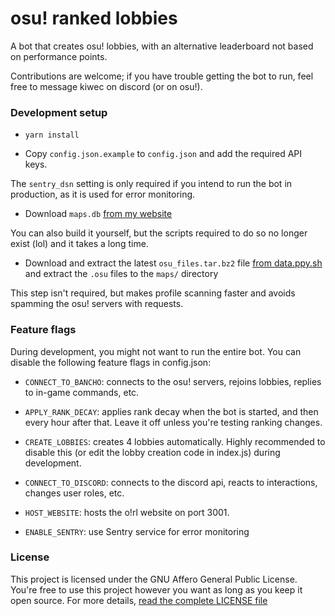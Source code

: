 # osu! ranked lobbies

A bot that creates osu! lobbies, with an alternative leaderboard not based on performance points.

Contributions are welcome; if you have trouble getting the bot to run, feel free to message kiwec on discord (or on osu!).

### Development setup

* `yarn install`

* Copy `config.json.example` to `config.json` and add the required API keys.

The `sentry_dsn` setting is only required if you intend to run the bot in production, as it is used for error monitoring.

* Download `maps.db` [from my website](https://osu.kiwec.net/maps.db)

You can also build it yourself, but the scripts required to do so no longer exist (lol) and it takes a long time.

* Download and extract the latest `osu_files.tar.bz2` file [from data.ppy.sh](https://data.ppy.sh/) and extract the `.osu` files to the `maps/` directory

This step isn't required, but makes profile scanning faster and avoids spamming the osu! servers with requests.

### Feature flags

During development, you might not want to run the entire bot. You can disable the following feature flags in config.json:

* `CONNECT_TO_BANCHO`: connects to the osu! servers, rejoins lobbies, replies to in-game commands, etc.

* `APPLY_RANK_DECAY`: applies rank decay when the bot is started, and then every hour after that. Leave it off unless you're testing ranking changes.

* `CREATE_LOBBIES`: creates 4 lobbies automatically. Highly recommended to disable this (or edit the lobby creation code in index.js) during development.

* `CONNECT_TO_DISCORD`: connects to the discord api, reacts to interactions, changes user roles, etc.

* `HOST_WEBSITE`: hosts the o!rl website on port 3001.

* `ENABLE_SENTRY`: use Sentry service for error monitoring

### License

This project is licensed under the GNU Affero General Public License. You're free to use this project however you want as long as you keep it open source. For more details, [read the complete LICENSE file](https://github.com/kiwec/osu-ranked-lobbies/blob/master/LICENSE)
